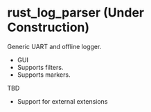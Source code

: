# rust_log_parser (Under Construction)
Generic UART and offline logger.
- GUI
- Supports filters.
- Supports markers.

TBD
- Support for external extensions
  
